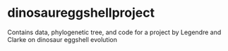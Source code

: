 # dinosaureggshellproject
Contains data, phylogenetic tree, and code for a project by Legendre and Clarke on dinosaur eggshell evolution
